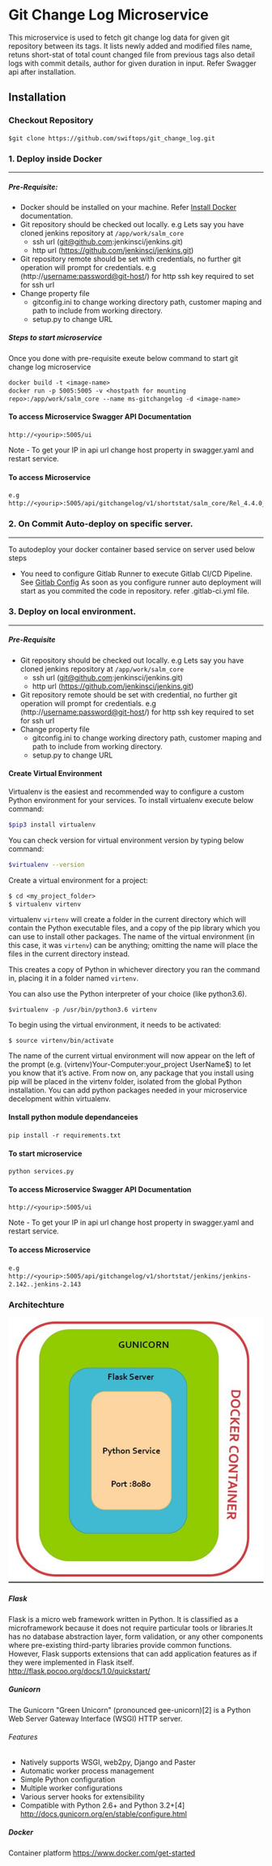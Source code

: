 # Git Change Log Microservice

This microservice is used to fetch git change log data for given git repository between its tags. It lists newly added and modified files name, retuns short-stat of total count changed file from previous tags also detail logs with commit details, author for given duration in input. Refer Swagger api after installation. 

## Installation
### Checkout Repository
```
$git clone https://github.com/swiftops/git_change_log.git
```

### 1. Deploy inside Docker
---
##### Pre-Requisite:
* Docker should be installed on your machine. Refer [Install Docker](https://www.digitalocean.com/community/tutorials/how-to-install-and-use-docker-on-ubuntu-16-04) documentation.
*  Git repository should be checked out locally. 
   e.g  Lets say you have cloned jenkins repository at `/app/work/salm_core`
   + ssh url (git@github.com:jenkinsci/jenkins.git)
   + http url (https://github.com/jenkinsci/jenkins.git)
*  Git repository remote should be set with credentials, no further git operation will prompt for credentials.
    e.g (http://<username:password@git-host>/<git-repositiory>) for http
    ssh key required to set for ssh url
*  Change property file
   + gitconfig.ini to change working directory path, customer maping and path to include from working directory.
   + setup.py to change URL

    
##### Steps to start microservice
Once you  done with pre-requisite exeute below command to start git change log microservice
```
docker build -t <image-name>
docker run -p 5005:5005 -v <hostpath for mounting repo>:/app/work/salm_core --name ms-gitchangelog -d <image-name>
```
#### To access Microservice Swagger API Documentation
```
http://<yourip>:5005/ui
```
Note - To get your IP in api url change host property in swagger.yaml and restart service.

#### To access Microservice
```
e.g
http://<yourip>:5005/api/gitchangelog/v1/shortstat/salm_core/Rel_4.4.0_Rel_4.5.0
```
### 2. On Commit Auto-deploy on specific server.
---
To autodeploy your docker container based service on server used below steps
* You need to configure Gitlab Runner to execute Gitlab CI/CD Pipeline. See [Gitlab Config](https://docs.gitlab.com/runner/install)
As soon as you configure runner auto deployment will start as you commited the code in repository.
refer .gitlab-ci.yml file.

### 3. Deploy on local environment.
----
##### Pre-Requisite
* Git repository should be checked out locally.
   e.g  Lets say you have cloned jenkins repository at `/app/work/salm_core`
   + ssh url (git@github.com:jenkinsci/jenkins.git)
   + http url (https://github.com/jenkinsci/jenkins.git)
* Git repository remote should be set with credential, no further git operation will prompt for credentials.
      e.g (http://<username:password@git-host>/<git-repositiory>) for http
      ssh key required to set for ssh url
*  Change property file
   + gitconfig.ini to change working directory path, customer maping and path to include from working directory.
   + setup.py to change URL
 
#### Create Virtual Environment
Virtualenv is the easiest and recommended way to configure a custom Python environment for your services.
To install virtualenv execute below command:
```sh
$pip3 install virtualenv
```
You can check version for virtual environment version by typing below command:
```sh
$virtualenv --version
```
Create a virtual environment for a project:
```
$ cd <my_project_folder>
$ virtualenv virtenv
```
virtualenv `virtenv` will create a folder in the current directory which will contain the Python executable files, and a copy of the pip library which you can use to install other packages. The name of the virtual environment (in this case, it was `virtenv`) can be anything; omitting the name will place the files in the current directory instead.

This creates a copy of Python in whichever directory you ran the command in, placing it in a folder named `virtenv`.

You can also use the Python interpreter of your choice (like python3.6).
```
$virtualenv -p /usr/bin/python3.6 virtenv
```
To begin using the virtual environment, it needs to be activated:
```
$ source virtenv/bin/activate
```
The name of the current virtual environment will now appear on the left of the prompt (e.g. (virtenv)Your-Computer:your_project UserName$) to let you know that it’s active. From now on, any package that you install using pip will be placed in the virtenv folder, isolated from the global Python installation. You can add python packages needed in your microservice decelopment within virtualenv. 

#### Install python module dependanceies
```
pip install -r requirements.txt
```
#### To start microservice 
```
python services.py
```
#### To access Microservice Swagger API Documentation
```
http://<yourip>:5005/ui
```
Note - To get your IP in api url change host property in swagger.yaml and restart service.


#### To access Microservice
```
e.g http://<yourip>:5005/api/gitchangelog/v1/shortstat/jenkins/jenkins-2.142..jenkins-2.143
```
### Architechture
![Scheme](gitchangelog.JPG)

##### Flask
Flask is a micro web framework written in Python. It is classified as a microframework because it does not require particular tools or libraries.It has no database abstraction layer, form validation, or any other components where pre-existing third-party libraries provide common functions. However, Flask supports extensions that can add application features as if they were implemented in Flask itself.
http://flask.pocoo.org/docs/1.0/quickstart/


##### Gunicorn
The Gunicorn "Green Unicorn" (pronounced gee-unicorn)[2] is a Python Web Server Gateway Interface (WSGI) HTTP server. 

###### Features
* Natively supports WSGI, web2py, Django and Paster
* Automatic worker process management
* Simple Python configuration
* Multiple worker configurations
* Various server hooks for extensibility
* Compatible with Python 2.6+ and Python 3.2+[4]
http://docs.gunicorn.org/en/stable/configure.html

##### Docker 
Container platform
https://www.docker.com/get-started


